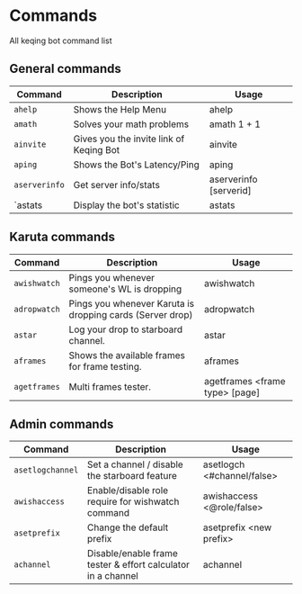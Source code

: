 # Commands

All keqing bot command list


## General commands
| Command       | Description                             | Usage                  |
|---------------|-----------------------------------------|------------------------|
| `ahelp`       | Shows the Help Menu                     | ahelp                  |
| `amath`       | Solves your math problems               | amath 1 + 1            |
| `ainvite`     | Gives you the invite link of Keqing Bot | ainvite                |
| `aping`       | Shows the Bot's Latency/Ping            | aping                  |
| `aserverinfo` | Get server info/stats                   | aserverinfo [serverid] |
| `astats       | Display the bot's statistic             | astats                 |

## Karuta commands
| Command       | Description                                               | Usage                  |
|---------------|-----------------------------------------------------------|------------------------|
| `awishwatch`  | Pings you whenever someone's WL is dropping               | awishwatch             |
| `adropwatch`  | Pings you whenever Karuta is dropping cards (Server drop) | adropwatch             |
| `astar`       | Log your drop to starboard channel.                       | astar                  |
| `aframes`     | Shows the available frames for frame testing.             | aframes                |
| `agetframes`  | Multi frames tester.                        | agetframes &lt;frame type&gt; [page] |


## Admin commands
| Command          | Description                                               | Usage                  |
|------------------|-----------------------------------------------------------|------------------------|
| `asetlogchannel` | Set a channel / disable the starboard feature     | asetlogch <#channel/false>     |
| `awishaccess`    | Enable/disable role require for wishwatch command | awishaccess <@role/false>      |
| `asetprefix`     | Change the default prefix                         | asetprefix &lt;new prefix&gt;  |
| `achannel`       | Disable/enable frame tester & effort calculator in a channel | achannel            |
